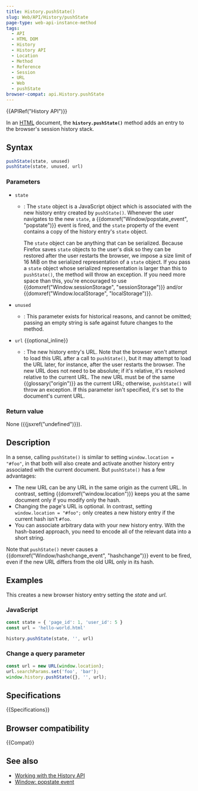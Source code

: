 ```yaml
---
title: History.pushState()
slug: Web/API/History/pushState
page-type: web-api-instance-method
tags:
  - API
  - HTML DOM
  - History
  - History API
  - Location
  - Method
  - Reference
  - Session
  - URL
  - Web
  - pushState
browser-compat: api.History.pushState
---
```

{{APIRef("History API")}}

In an [HTML](/en-US/docs/Web/HTML) document, the
**`history.pushState()`** method adds an entry to the browser's
session history stack.

## Syntax

```js
pushState(state, unused)
pushState(state, unused, url)
```

### Parameters

- `state`

  - : The `state` object is a JavaScript object which is associated with the
    new history entry created by `pushState()`. Whenever the user navigates to
    the new `state`, a {{domxref("Window/popstate_event", "popstate")}} event is fired, and
    the `state` property of the event contains a copy of the history entry's
    `state` object.

    The `state` object can be anything that can be serialized. Because
    Firefox saves `state` objects to the user's disk so they can be restored
    after the user restarts the browser, we impose a size limit of 16 MiB on the
    serialized representation of a `state` object. If you pass a
    `state` object whose serialized representation is larger than this
    to `pushState()`, the method will throw an exception. If you need more
    space than this, you're encouraged to use {{domxref("Window.sessionStorage",
    "sessionStorage")}} and/or {{domxref("Window.localStorage", "localStorage")}}.

- `unused`
  - : This parameter exists for historical reasons, and cannot be omitted; passing an empty string is safe against future changes to the method.

- `url` {{optional_inline}}
  - : The new history entry's URL. Note that the browser won't
    attempt to load this URL after a call to `pushState()`, but it may
    attempt to load the URL later, for instance, after the user restarts the browser. The
    new URL does not need to be absolute; if it's relative, it's resolved relative to the
    current URL. The new URL must be of the same {{glossary("origin")}} as the current
    URL; otherwise, `pushState()` will throw an exception. If this parameter
    isn't specified, it's set to the document's current URL.

### Return value

None ({{jsxref("undefined")}}).

## Description

In a sense, calling `pushState()` is similar to
setting `window.location = "#foo"`, in that both will also create and
activate another history entry associated with the current document.
But `pushState()` has a few advantages:

- The new URL can be any URL in the same origin as the current URL. In contrast,
  setting {{domxref("window.location")}} keeps you at the same document only if you
  modify only the hash.
- Changing the page's URL is optional. In contrast,
  setting `window.location = "#foo";` only creates a new history entry if the
  current hash isn't `#foo`.
- You can associate arbitrary data with your new history entry. With the hash-based
  approach, you need to encode all of the relevant data into a short string.

Note that `pushState()` never causes a {{domxref("Window/hashchange_event", "hashchange")}} event to be
fired, even if the new URL differs from the old URL only in its hash.

## Examples

This creates a new browser history entry setting the _state_ and _url_.

### JavaScript

```js
const state = { 'page_id': 1, 'user_id': 5 }
const url = 'hello-world.html'

history.pushState(state, '', url)
```

### Change a query parameter

```js
const url = new URL(window.location);
url.searchParams.set('foo', 'bar');
window.history.pushState({}, '', url);
```

## Specifications

{{Specifications}}

## Browser compatibility

{{Compat}}

## See also

- [Working with the History API](/en-US/docs/Web/API/History_API/Working_with_the_History_API)
- [Window: popstate event](/en-US/docs/Web/API/Window/popstate_event)
